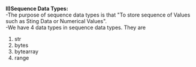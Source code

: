 **II)Sequence Data Types:**<br>
-The purpose of sequence data types is that "To store sequence of Values such as Sting Data or Numerical Values".<br>
-We have 4 data types in sequence data types. They are
1. str
2. bytes
3. bytearray
4. range
